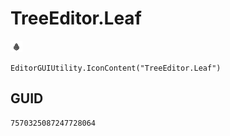 # TreeEditor.Leaf
![](/img/TreeEditor.Leaf.png)

``` CSharp
EditorGUIUtility.IconContent("TreeEditor.Leaf")
```
## GUID
```
7570325087247728064
```
